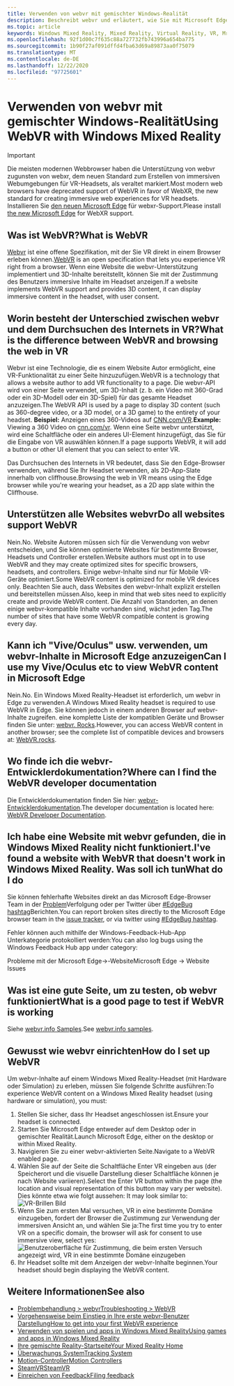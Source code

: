 ```yaml
---
title: Verwenden von webvr mit gemischter Windows-Realität
description: Beschreibt webvr und erläutert, wie Sie mit Microsoft Edge auf Windows Mixed Reality-Headsets verwendet werden.
ms.topic: article
keywords: Windows Mixed Reality, Mixed Reality, Virtual Reality, VR, Mr, webvr, Edge, Microsoft Edge, Webbrowser
ms.openlocfilehash: 92f1d00c7f635c88a727732fb743996a654ba775
ms.sourcegitcommit: 1b90f27af091dffd4fba63d69a89873aa0f75079
ms.translationtype: MT
ms.contentlocale: de-DE
ms.lasthandoff: 12/22/2020
ms.locfileid: "97725601"
---
```

# <a name="using-webvr-with-windows-mixed-reality"></a><span data-ttu-id="870df-104">Verwenden von webvr mit gemischter Windows-Realität</span><span class="sxs-lookup"><span data-stu-id="870df-104">Using WebVR with Windows Mixed Reality</span></span>

>[!IMPORTANT]
><span data-ttu-id="870df-105">Die meisten modernen Webbrowser haben die Unterstützung von webvr zugunsten von webxr, dem neuen Standard zum Erstellen von immersiven Webumgebungen für VR-Headsets, als veraltet markiert.</span><span class="sxs-lookup"><span data-stu-id="870df-105">Most modern web browsers have deprecated support of WebVR in favor of WebXR, the new standard for creating immersive web experiences for VR headsets.</span></span> <span data-ttu-id="870df-106">Installieren Sie [den neuen Microsoft Edge](using-microsoft-edge.md) für webxr-Support.</span><span class="sxs-lookup"><span data-stu-id="870df-106">Please install [the new Microsoft Edge](using-microsoft-edge.md) for WebXR support.</span></span>

## <a name="what-is-webvr"></a><span data-ttu-id="870df-107">Was ist WebVR?</span><span class="sxs-lookup"><span data-stu-id="870df-107">What is WebVR</span></span>

<span data-ttu-id="870df-108">[Webvr](https://webvr.info) ist eine offene Spezifikation, mit der Sie VR direkt in einem Browser erleben können.</span><span class="sxs-lookup"><span data-stu-id="870df-108">[WebVR](https://webvr.info) is an open specification that lets you experience VR right from a browser.</span></span> <span data-ttu-id="870df-109">Wenn eine Website die webvr-Unterstützung implementiert und 3D-Inhalte bereitstellt, können Sie mit der Zustimmung des Benutzers immersive Inhalte im Headset anzeigen.</span><span class="sxs-lookup"><span data-stu-id="870df-109">If a website implements WebVR support and provides 3D content, it can display immersive content in the headset, with user consent.</span></span>

## <a name="what-is-the-difference-between-webvr-and-browsing-the-web-in-vr"></a><span data-ttu-id="870df-110">Worin besteht der Unterschied zwischen webvr und dem Durchsuchen des Internets in VR?</span><span class="sxs-lookup"><span data-stu-id="870df-110">What is the difference between WebVR and browsing the web in VR</span></span>

<span data-ttu-id="870df-111">Webvr ist eine Technologie, die es einem Website Autor ermöglicht, eine VR-Funktionalität zu einer Seite hinzuzufügen.</span><span class="sxs-lookup"><span data-stu-id="870df-111">WebVR is a technology that allows a website author to add VR functionality to a page.</span></span> <span data-ttu-id="870df-112">Die webvr-API wird von einer Seite verwendet, um 3D-Inhalt (z. b. ein Video mit 360-Grad oder ein 3D-Modell oder ein 3D-Spiel) für das gesamte Headset anzuzeigen.</span><span class="sxs-lookup"><span data-stu-id="870df-112">The WebVR API is used by a page to display 3D content (such as 360-degree video, or a 3D model, or a 3D game) to the entirety of your headset.</span></span> <span data-ttu-id="870df-113">**Beispiel:** Anzeigen eines 360-Videos auf [CNN.com/VR](http://cnn.com/vr).</span><span class="sxs-lookup"><span data-stu-id="870df-113">**Example:** Viewing a 360 Video on [cnn.com/vr](http://cnn.com/vr).</span></span> <span data-ttu-id="870df-114">Wenn eine Seite webvr unterstützt, wird eine Schaltfläche oder ein anderes UI-Element hinzugefügt, das Sie für die Eingabe von VR auswählen können.</span><span class="sxs-lookup"><span data-stu-id="870df-114">If a page supports WebVR, it will add a button or other UI element that you can select to enter VR.</span></span>

<span data-ttu-id="870df-115">Das Durchsuchen des Internets in VR bedeutet, dass Sie den Edge-Browser verwenden, während Sie Ihr Headset verwenden, als 2D-App-Slate innerhalb von cliffhouse.</span><span class="sxs-lookup"><span data-stu-id="870df-115">Browsing the web in VR means using the Edge browser while you're wearing your headset, as a 2D app slate within the Cliffhouse.</span></span>

## <a name="do-all-websites-support-webvr"></a><span data-ttu-id="870df-116">Unterstützen alle Websites webvr</span><span class="sxs-lookup"><span data-stu-id="870df-116">Do all websites support WebVR</span></span>

<span data-ttu-id="870df-117">Nein.</span><span class="sxs-lookup"><span data-stu-id="870df-117">No.</span></span> <span data-ttu-id="870df-118">Website Autoren müssen sich für die Verwendung von webvr entscheiden, und Sie können optimierte Websites für bestimmte Browser, Headsets und Controller erstellen.</span><span class="sxs-lookup"><span data-stu-id="870df-118">Website authors must opt in to use WebVR and they may create optimized sites for specific browsers, headsets, and controllers.</span></span> <span data-ttu-id="870df-119">Einige webvr-Inhalte sind nur für Mobile VR-Geräte optimiert.</span><span class="sxs-lookup"><span data-stu-id="870df-119">Some WebVR content is optimized for mobile VR devices only.</span></span> <span data-ttu-id="870df-120">Beachten Sie auch, dass Websites den webvr-Inhalt explizit erstellen und bereitstellen müssen.</span><span class="sxs-lookup"><span data-stu-id="870df-120">Also, keep in mind that web sites need to explicitly create and provide WebVR content.</span></span> <span data-ttu-id="870df-121">Die Anzahl von Standorten, an denen einige webvr-kompatible Inhalte vorhanden sind, wächst jeden Tag.</span><span class="sxs-lookup"><span data-stu-id="870df-121">The number of sites that have some WebVR compatible content is growing every day.</span></span>

## <a name="can-i-use-my-viveoculus-etc-to-view-webvr-content-in-microsoft-edge"></a><span data-ttu-id="870df-122">Kann ich "Vive/Oculus" usw. verwenden, um webvr-Inhalte in Microsoft Edge anzuzeigen</span><span class="sxs-lookup"><span data-stu-id="870df-122">Can I use my Vive/Oculus etc to view WebVR content in Microsoft Edge</span></span>

<span data-ttu-id="870df-123">Nein.</span><span class="sxs-lookup"><span data-stu-id="870df-123">No.</span></span> <span data-ttu-id="870df-124">Ein Windows Mixed Reality-Headset ist erforderlich, um webvr in Edge zu verwenden.</span><span class="sxs-lookup"><span data-stu-id="870df-124">A Windows Mixed Reality headset is required to use WebVR in Edge.</span></span> <span data-ttu-id="870df-125">Sie können jedoch in einem anderen Browser auf webvr-Inhalte zugreifen. eine komplette Liste der kompatiblen Geräte und Browser finden Sie unter: [webvr. Rocks](http://webvr.rocks/).</span><span class="sxs-lookup"><span data-stu-id="870df-125">However, you can access WebVR content in another browser; see the complete list of compatible devices and browsers at: [WebVR.rocks](http://webvr.rocks/).</span></span>

## <a name="where-can-i-find-the-webvr-developer-documentation"></a><span data-ttu-id="870df-126">Wo finde ich die webvr-Entwicklerdokumentation?</span><span class="sxs-lookup"><span data-stu-id="870df-126">Where can I find the WebVR developer documentation</span></span>

<span data-ttu-id="870df-127">Die Entwicklerdokumentation finden Sie hier: [webvr-Entwicklerdokumentation](https://docs.microsoft.com/microsoft-edge/webvr/).</span><span class="sxs-lookup"><span data-stu-id="870df-127">The developer documentation is located here: [WebVR Developer Documentation](https://docs.microsoft.com/microsoft-edge/webvr/).</span></span>

## <a name="ive-found-a-website-with-webvr-that-doesnt-work-in-windows-mixed-reality-what-do-i-do"></a><span data-ttu-id="870df-128">Ich habe eine Website mit webvr gefunden, die in Windows Mixed Reality nicht funktioniert.</span><span class="sxs-lookup"><span data-stu-id="870df-128">I've found a website with WebVR that doesn't work in Windows Mixed Reality.</span></span> <span data-ttu-id="870df-129">Was soll ich tun</span><span class="sxs-lookup"><span data-stu-id="870df-129">What do I do</span></span>

<span data-ttu-id="870df-130">Sie können fehlerhafte Websites direkt an das Microsoft Edge-Browser Team in der [Problem](https://developer.microsoft.com/en-us/microsoft-edge/platform/issues/)Verfolgung oder per Twitter über [#EdgeBug hashtag](https://blogs.windows.com/msedgedev/2016/08/11/edgebug-twitter/)Berichten.</span><span class="sxs-lookup"><span data-stu-id="870df-130">You can report broken sites directly to the Microsoft Edge browser team in the [issue tracker](https://developer.microsoft.com/en-us/microsoft-edge/platform/issues/), or via twitter using [#EdgeBug hashtag](https://blogs.windows.com/msedgedev/2016/08/11/edgebug-twitter/).</span></span>

<span data-ttu-id="870df-131">Fehler können auch mithilfe der Windows-Feedback-Hub-App Unterkategorie protokolliert werden:</span><span class="sxs-lookup"><span data-stu-id="870df-131">You can also log bugs using the Windows Feedback Hub app under category:</span></span>

<span data-ttu-id="870df-132">Probleme mit der Microsoft Edge->-Website</span><span class="sxs-lookup"><span data-stu-id="870df-132">Microsoft Edge -> Website Issues</span></span>

## <a name="what-is-a-good-page-to-test-if-webvr-is-working"></a><span data-ttu-id="870df-133">Was ist eine gute Seite, um zu testen, ob webvr funktioniert</span><span class="sxs-lookup"><span data-stu-id="870df-133">What is a good page to test if WebVR is working</span></span>

<span data-ttu-id="870df-134">Siehe [webvr.info Samples](http://webvr.info/samples/XX-vr-controllers.html).</span><span class="sxs-lookup"><span data-stu-id="870df-134">See [webvr.info samples](http://webvr.info/samples/XX-vr-controllers.html).</span></span>

## <a name="how-do-i-set-up-webvr"></a><span data-ttu-id="870df-135">Gewusst wie webvr einrichten</span><span class="sxs-lookup"><span data-stu-id="870df-135">How do I set up WebVR</span></span>

<span data-ttu-id="870df-136">Um webvr-Inhalte auf einem Windows Mixed Reality-Headset (mit Hardware oder Simulation) zu erleben, müssen Sie folgende Schritte ausführen:</span><span class="sxs-lookup"><span data-stu-id="870df-136">To experience WebVR content on a Windows Mixed Reality headset (using hardware or simulation), you must:</span></span>

1. <span data-ttu-id="870df-137">Stellen Sie sicher, dass Ihr Headset angeschlossen ist.</span><span class="sxs-lookup"><span data-stu-id="870df-137">Ensure your headset is connected.</span></span>
2. <span data-ttu-id="870df-138">Starten Sie Microsoft Edge entweder auf dem Desktop oder in gemischter Realität.</span><span class="sxs-lookup"><span data-stu-id="870df-138">Launch Microsoft Edge, either on the desktop or within Mixed Reality.</span></span>
3. <span data-ttu-id="870df-139">Navigieren Sie zu einer webvr-aktivierten Seite.</span><span class="sxs-lookup"><span data-stu-id="870df-139">Navigate to a WebVR enabled page.</span></span>
4. <span data-ttu-id="870df-140">Wählen Sie auf der Seite die Schaltfläche Enter VR eingeben aus (der Speicherort und die visuelle Darstellung dieser Schaltfläche können je nach Website variieren).</span><span class="sxs-lookup"><span data-stu-id="870df-140">Select the Enter VR button within the page (the location and visual representation of this button may vary per website).</span></span> <span data-ttu-id="870df-141">Dies könnte etwa wie folgt aussehen: </span><span class="sxs-lookup"><span data-stu-id="870df-141">It may look similar to:</span></span>\
   ![VR-Brillen Bild](images/75px-enter-vr.png)
5. <span data-ttu-id="870df-143">Wenn Sie zum ersten Mal versuchen, VR in eine bestimmte Domäne einzugeben, fordert der Browser die Zustimmung zur Verwendung der immersiven Ansicht an, und wählen Sie ja:</span><span class="sxs-lookup"><span data-stu-id="870df-143">The first time you try to enter VR on a specific domain, the browser will ask for consent to use immersive view, select yes:</span></span> ![Benutzeroberfläche für Zustimmung, die beim ersten Versuch angezeigt wird, VR in eine bestimmte Domäne einzugeben](images/1053px-Webvr-consent-ui.png)
6. <span data-ttu-id="870df-145">Ihr Headset sollte mit dem Anzeigen der webvr-Inhalte beginnen.</span><span class="sxs-lookup"><span data-stu-id="870df-145">Your headset should begin displaying the WebVR content.</span></span>

## <a name="see-also"></a><span data-ttu-id="870df-146">Weitere Informationen</span><span class="sxs-lookup"><span data-stu-id="870df-146">See also</span></span>

* [<span data-ttu-id="870df-147">Problembehandlung > webvr</span><span class="sxs-lookup"><span data-stu-id="870df-147">Troubleshooting > WebVR</span></span>](webvr-questions.md)
* [<span data-ttu-id="870df-148">Vorgehensweise beim Einstieg in Ihre erste webvr-Benutzer Darstellung</span><span class="sxs-lookup"><span data-stu-id="870df-148">How to get into your first WebVR experience</span></span>](using-games-and-apps-in-windows-mixed-reality.md#how-to-get-into-your-first-webvr-experience)
* [<span data-ttu-id="870df-149">Verwenden von spielen und apps in Windows Mixed Reality</span><span class="sxs-lookup"><span data-stu-id="870df-149">Using games and apps in Windows Mixed Reality</span></span>](using-games-and-apps-in-windows-mixed-reality.md)
* [<span data-ttu-id="870df-150">Ihre gemischte Reality-Startseite</span><span class="sxs-lookup"><span data-stu-id="870df-150">Your Mixed Reality Home</span></span>](your-mixed-reality-home.md)
* [<span data-ttu-id="870df-151">Überwachungs System</span><span class="sxs-lookup"><span data-stu-id="870df-151">Tracking System</span></span>](tracking-system.md)
* [<span data-ttu-id="870df-152">Motion-Controller</span><span class="sxs-lookup"><span data-stu-id="870df-152">Motion Controllers</span></span>](controllers-in-wmr.md)
* [<span data-ttu-id="870df-153">SteamVR</span><span class="sxs-lookup"><span data-stu-id="870df-153">SteamVR</span></span>](using-steamvr-with-windows-mixed-reality.md)
* [<span data-ttu-id="870df-154">Einreichen von Feedback</span><span class="sxs-lookup"><span data-stu-id="870df-154">Filing feedback</span></span>](filing-feedback.md)
